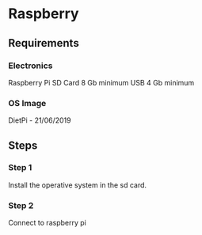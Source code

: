# Raspberry
## Requirements
### Electronics
Raspberry Pi
SD Card 8 Gb minimum
USB 4 Gb minimum
### OS Image
DietPi - 21/06/2019
## Steps
### Step 1
Install the operative system in the sd card.
### Step 2
Connect to raspberry pi

